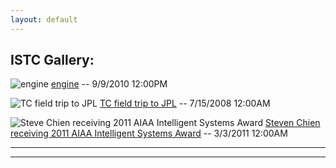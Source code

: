 ```yaml
---
layout: default
---
```


## ISTC Gallery:

<img src="{{ '/images/thumbnails/engine_jpg.jpg' | relative_url }}" alt="engine"> <a href="{{ '/images/engine.jpg' | relative_url }}">engine</a> -- 9/9/2010 12:00PM

<img src="{{ '/images/thumbnails/TC field trip to JPL_JPG.jpg' | relative_url }}" alt="TC field trip to JPL"> <a href="{{ '/images/TC field trip to JPL.JPG' | relative_url }}">TC field trip to JPL</a> -- 7/15/2008 12:00AM

<img src="{{ '/images/thumbnails/Steve Chien receiving 2011 AIAA Intelligent Systems Award_jpg.jpg' | relative_url }}" alt="Steve Chien receiving 2011 AIAA Intelligent Systems Award"> <a href="{{ '/images/Steve Chien receiving 2011 AIAA Intelligent Systems Award.jpg' | relative_url }}">Steven Chien receiving 2011 AIAA Intelligent Systems Award</a> -- 3/3/2011 12:00AM

* * *
* * *

<!-- --end-of-page-- -->
